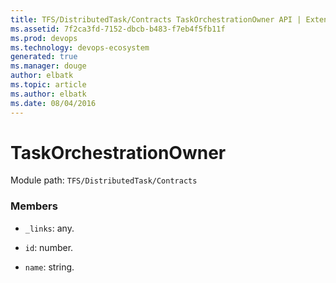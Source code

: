 ```yaml
---
title: TFS/DistributedTask/Contracts TaskOrchestrationOwner API | Extensions for Azure DevOps Services
ms.assetid: 7f2ca3fd-7152-dbcb-b483-f7eb4f5fb11f
ms.prod: devops
ms.technology: devops-ecosystem
generated: true
ms.manager: douge
author: elbatk
ms.topic: article
ms.author: elbatk
ms.date: 08/04/2016
---
```


# TaskOrchestrationOwner

Module path: `TFS/DistributedTask/Contracts`


### Members

* `_links`: any. 

* `id`: number. 

* `name`: string. 

